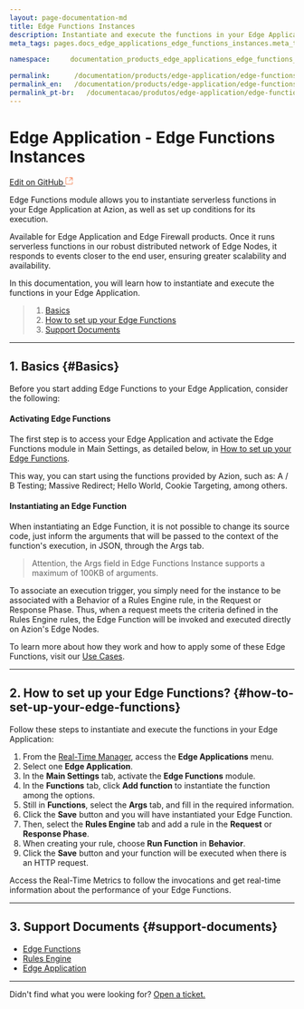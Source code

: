 ```yaml
---
layout: page-documentation-md
title: Edge Functions Instances
description: Instantiate and execute the functions in your Edge Application.
meta_tags: pages.docs_edge_applications_edge_functions_instances.meta_tags

namespace:     documentation_products_edge_applications_edge_functions_instances

permalink:      /documentation/products/edge-application/edge-functions-instances/
permalink_en:   /documentation/products/edge-application/edge-functions-instances/
permalink_pt-br:   /documentacao/produtos/edge-application/edge-functions-instances/
---
```

# Edge **Application - Edge Functions Instances**

[Edit on GitHub <svg width="14" height="14" xmlns="http://www.w3.org/2000/svg"><g fill="none" stroke="#F3652B"><path d="M4.81.71H.672v11.43H12.1V8.001" stroke-width=".8"/><path d="M6.87.786h5.155V5.94M6.31 6.5L12.026.786"/></g></svg>](https://github.com/aziontech/docs_en/edit/master/edge-application/edge-functions-instances/2021-01-14-index.md)

Edge Functions module allows you to instantiate serverless functions in your Edge Application at Azion, as well as set up conditions for its execution. 

Available for Edge Application and Edge Firewall products. Once it runs serverless functions in our robust distributed network of Edge Nodes, it responds to events closer to the end user, ensuring greater scalability and availability.

In this documentation, you will learn how to instantiate and execute the functions in your Edge Application.

> 1. [Basics](#Basics)
> 2. [How to set up your Edge Functions](#how-to-set-up-your-edge-functions)
> 3. [Support Documents](#support-documents)

---

## 1. Basics {#Basics}

Before you start adding Edge Functions to your Edge Application, consider the following:

#### Activating Edge Functions

The first step is to access your Edge Application and activate the Edge Functions module in Main Settings, as detailed below, in [How to set up your Edge Functions](#how-to-set-up-your-edge-functions).

This way, you can start using the functions provided by Azion, such as: A / B Testing; Massive Redirect; Hello World, Cookie Targeting, among others.

#### Instantiating an Edge Function

When instantiating an Edge Function, it is not possible to change its source code, just inform the arguments that will be passed to the context of the function's execution, in JSON, through the Args tab.

> Attention, the Args field in Edge Functions Instance supports a maximum of 100KB of arguments.

To associate an execution trigger, you simply need for the instance to be associated with a Behavior of a Rules Engine rule, in the Request or Response Phase. Thus, when a request meets the criteria defined in the Rules Engine rules, the Edge Function will be invoked and executed directly on Azion's Edge Nodes.

To learn more about how they work and how to apply some of these Edge Functions, visit our [Use Cases](https://www.azion.com/en/documentation/use-cases/).

---

## 2. How to set up your Edge Functions? {#how-to-set-up-your-edge-functions}

Follow these steps to instantiate and execute the functions in your Edge Application:

1. From the [Real-Time Manager](#https://manager.azion.com/), access the **Edge Applications** menu.
2. Select one **Edge Application**.
3. In the **Main Settings** tab, activate the **Edge Functions** module.
4. In the **Functions** tab, click **Add function** to instantiate the function among the options.
5. Still in **Functions**, select the **Args** tab, and fill in the required information.
6. Click the **Save** button and you will have instantiated your Edge Function.
7. Then, select the **Rules Engine** tab and add a rule in the **Request** or **Response Phase**.
8. When creating your rule, choose **Run Function** in **Behavior**.
9. Click the **Save** button and your function will be executed when there is an HTTP request.

Access the Real-Time Metrics to follow the invocations and get real-time information about the performance of your Edge Functions.

---

## 3. Support Documents {#support-documents}

- [Edge Functions](https://www.azion.com/en/documentation/products/edge-functions/)
- [Rules Engine](https://www.azion.com/en/documentation/products/edge-application/rules-engine/)
- [Edge Application](https://www.azion.com/en/documentation/products/edge-application/)

---

Didn't find what you were looking for? [Open a ticket.](https://tickets.azion.com/)
